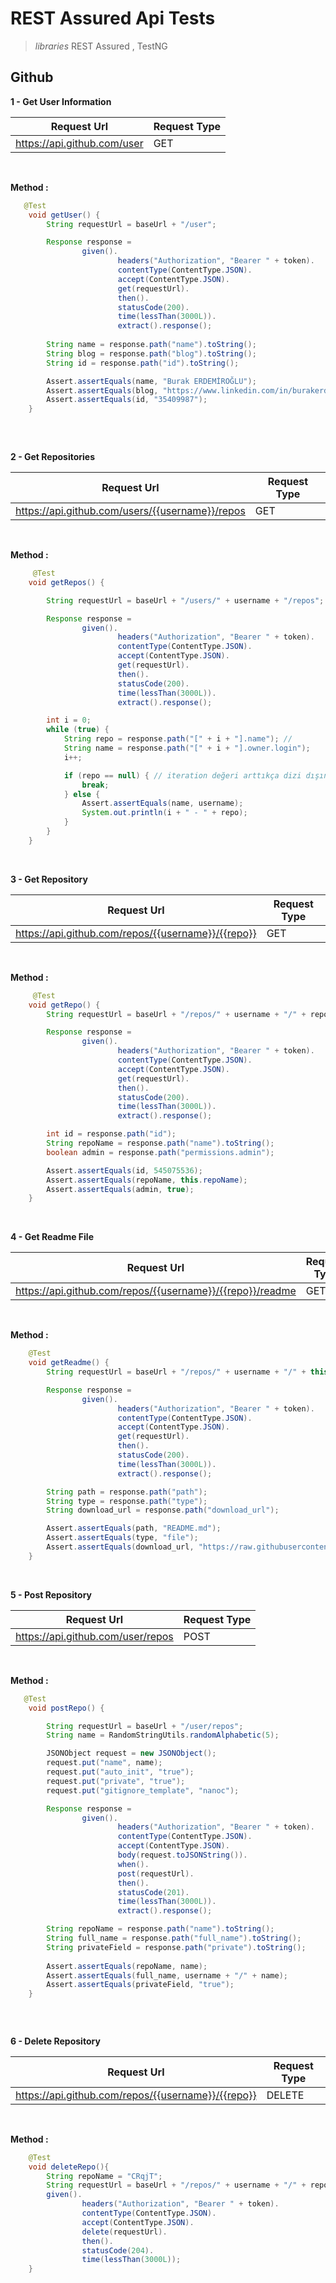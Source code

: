 # REST Assured Api Tests
>*libraries*  REST Assured , TestNG  

## Github
**1 - Get User Information**
  
| Request Url  | Request Type |
| ------------- | ------------- |
| https://api.github.com/user  | GET  |

</br>

**Method :**
</br>
```java
   @Test
    void getUser() {
        String requestUrl = baseUrl + "/user";

        Response response =
                given().
                        headers("Authorization", "Bearer " + token).
                        contentType(ContentType.JSON).
                        accept(ContentType.JSON).
                        get(requestUrl).
                        then().
                        statusCode(200).
                        time(lessThan(3000L)). 
                        extract().response();
                        
        String name = response.path("name").toString();
        String blog = response.path("blog").toString();
        String id = response.path("id").toString();

        Assert.assertEquals(name, "Burak ERDEMİROĞLU");
        Assert.assertEquals(blog, "https://www.linkedin.com/in/burakerdemiroglu/");
        Assert.assertEquals(id, "35409987");
    }
    
```

</br>

**2 - Get Repositories**

| Request Url  | Request Type |
| ------------- | ------------- |
| https://api.github.com/users/{{username}}/repos | GET  |

</br>

**Method :**
</br>
```java
     @Test
    void getRepos() {

        String requestUrl = baseUrl + "/users/" + username + "/repos";

        Response response =
                given().
                        headers("Authorization", "Bearer " + token).
                        contentType(ContentType.JSON).
                        accept(ContentType.JSON).
                        get(requestUrl).
                        then().
                        statusCode(200).
                        time(lessThan(3000L)).
                        extract().response();

        int i = 0;
        while (true) {
            String repo = response.path("[" + i + "].name"); //
            String name = response.path("[" + i + "].owner.login");
            i++;

            if (repo == null) { // iteration değeri arttıkça dizi dışına çıkacak ve repo değeri null olacak o sebepten eğer dizi dışına çıkarsa döngüden çıksın
                break;
            } else {
                Assert.assertEquals(name, username);
                System.out.println(i + " - " + repo);
            }
        }
    }
```
</br>

**3 - Get Repository**

| Request Url  | Request Type |
| ------------- | ------------- |
| https://api.github.com/repos/{{username}}/{{repo}} | GET  |

</br>

**Method :**
</br>
```java
     @Test
    void getRepo() {
        String requestUrl = baseUrl + "/repos/" + username + "/" + repoName;

        Response response =
                given().
                        headers("Authorization", "Bearer " + token).
                        contentType(ContentType.JSON).
                        accept(ContentType.JSON).
                        get(requestUrl).
                        then().
                        statusCode(200).
                        time(lessThan(3000L)).
                        extract().response();

        int id = response.path("id");
        String repoName = response.path("name").toString();
        boolean admin = response.path("permissions.admin");

        Assert.assertEquals(id, 545075536);
        Assert.assertEquals(repoName, this.repoName);
        Assert.assertEquals(admin, true);
    }

```
  </br>
  
**4 - Get Readme File**

| Request Url  | Request Type |
| ------------- | ------------- |
| https://api.github.com/repos/{{username}}/{{repo}}/readme | GET  |
</br>

**Method :**</br>
```java
    @Test
    void getReadme() {
        String requestUrl = baseUrl + "/repos/" + username + "/" + this.repoName + "/readme";

        Response response =
                given().
                        headers("Authorization", "Bearer " + token).
                        contentType(ContentType.JSON).
                        accept(ContentType.JSON).
                        get(requestUrl).
                        then().
                        statusCode(200).
                        time(lessThan(3000L)).
                        extract().response();

        String path = response.path("path");
        String type = response.path("type");
        String download_url = response.path("download_url");

        Assert.assertEquals(path, "README.md");
        Assert.assertEquals(type, "file");
        Assert.assertEquals(download_url, "https://raw.githubusercontent.com/burakerdemiroglu/Java101/main/README.md");
    }


```
</br>
    
**5 - Post Repository**

| Request Url  | Request Type |
| ------------- | ------------- |
| https://api.github.com/user/repos | POST  |

</br>

**Method :**</br> 
```java
   @Test
    void postRepo() {

        String requestUrl = baseUrl + "/user/repos";
        String name = RandomStringUtils.randomAlphabetic(5);

        JSONObject request = new JSONObject();
        request.put("name", name);
        request.put("auto_init", "true");
        request.put("private", "true");
        request.put("gitignore_template", "nanoc");

        Response response =
                given().
                        headers("Authorization", "Bearer " + token).
                        contentType(ContentType.JSON).
                        accept(ContentType.JSON).
                        body(request.toJSONString()).
                        when().
                        post(requestUrl).
                        then().
                        statusCode(201).
                        time(lessThan(3000L)).
                        extract().response();

        String repoName = response.path("name").toString();
        String full_name = response.path("full_name").toString();
        String privateField = response.path("private").toString();
       
        Assert.assertEquals(repoName, name);
        Assert.assertEquals(full_name, username + "/" + name);
        Assert.assertEquals(privateField, "true");
    }
    
    
   

```
**6 - Delete Repository**

| Request Url  | Request Type |
| ------------- | ------------- |
| https://api.github.com/repos/{{username}}/{{repo}} | DELETE  |

</br>

**Method :**</br>
```java
    @Test
    void deleteRepo(){
        String repoName = "CRqjT";
        String requestUrl = baseUrl + "/repos/" + username + "/" + repoName;
        given().
                headers("Authorization", "Bearer " + token).
                contentType(ContentType.JSON).
                accept(ContentType.JSON).
                delete(requestUrl).
                then().
                statusCode(204).
                time(lessThan(3000L));
    }

```
</br>

